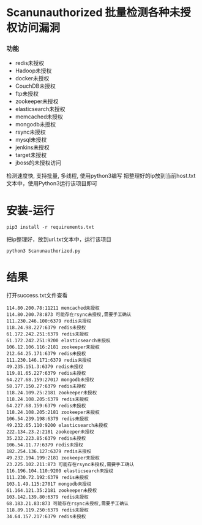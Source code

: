 # Scanunauthorized 批量检测各种未授权访问漏洞
### 功能
* redis未授权
* Hadoop未授权
* docker未授权
* CouchDB未授权
* ftp未授权
* zookeeper未授权
* elasticsearch未授权
* memcached未授权
* mongodb未授权
* rsync未授权
* mysql未授权
* jenkins未授权
* target未授权
* jboss的未授权访问

检测速度快, 支持批量, 多线程, 使用python3编写
把整理好的ip放到当前host.txt文本中，使用Python3运行该项目即可

# 安装-运行
```
pip3 install -r requirements.txt
```
把ip整理好，放到url.txt文本中，运行该项目
```
python3 Scanunauthorized.py
```
# 结果
打开success.txt文件查看
```
114.80.200.78:11211 memcached未授权
114.80.200.78:873 可能存在rsync未授权,需要手工确认
111.230.246.100:6379 redis未授权
118.24.98.227:6379 redis未授权
61.172.242.251:6379 redis未授权
61.172.242.251:9200 elasticsearch未授权
106.12.106.116:2181 zookeeper未授权
212.64.25.171:6379 redis未授权
111.230.146.171:6379 redis未授权
49.235.151.3:6379 redis未授权
119.81.65.227:6379 redis未授权
64.227.68.159:27017 mongodb未授权
58.177.150.27:6379 redis未授权
118.24.109.25:2181 zookeeper未授权
118.24.108.205:6379 redis未授权
64.227.68.159:6379 redis未授权
118.24.108.205:2181 zookeeper未授权
106.54.239.198:6379 redis未授权
49.232.65.110:9200 elasticsearch未授权
222.134.23.2:2181 zookeeper未授权
35.232.223.85:6379 redis未授权
106.54.11.77:6379 redis未授权
182.254.136.127:6379 redis未授权
49.232.194.199:2181 zookeeper未授权
23.225.102.211:873 可能存在rsync未授权,需要手工确认
116.196.104.110:9200 elasticsearch未授权
111.230.72.192:6379 redis未授权
103.1.49.115:27017 mongodb未授权
61.164.121.35:2181 zookeeper未授权
103.142.139.80:6379 redis未授权
68.183.21.83:873 可能存在rsync未授权,需要手工确认
118.89.119.250:6379 redis未授权
34.64.157.217:6379 redis未授权

```
